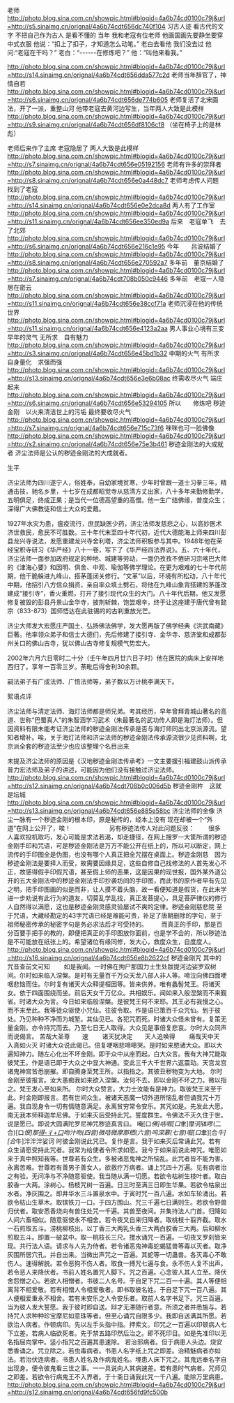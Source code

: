 老师
http://photo.blog.sina.com.cn/showpic.html#blogid=4a6b74cd0100c79j&url=http://s5.sinaimg.cn/orignal/4a6b74cdt656dc740f104
习古人迹  看古代的文字  不把自己作为古人  是看不懂的
当年  我和老寇有位老师  他画国画先要静坐要穿中式衣服
他说：“扣上了扣子，才知道怎么动笔。”
老白去看他 我们没去过
他问:“老寇在干吗？”
老白：“------在修炼吧？”
他：“叫他来看我。”
 
http://photo.blog.sina.com.cn/showpic.html#blogid=4a6b74cd0100c79j&url=http://s14.sinaimg.cn/orignal/4a6b74cdt656dda577c2d
老师当年辞官了，神情自若
http://photo.blog.sina.com.cn/showpic.html#blogid=4a6b74cd0100c79j&url=http://s6.sinaimg.cn/orignal/4a6b74cdt656de774b605
老师复活了北宋画法，开了一派，重整山河
他带老寇去黄河边写生，当年两人大致是此模样
http://photo.blog.sina.com.cn/showpic.html#blogid=4a6b74cd0100c79j&url=http://s9.sinaimg.cn/orignal/4a6b74cdt656df8106cf8
（坐在椅子上的是林彪）
 
老师后来作了主席
老寇隐居了
两人大致是此模样
http://photo.blog.sina.com.cn/showpic.html#blogid=4a6b74cd0100c79j&url=http://s7.sinaimg.cn/orignal/4a6b74cdt656e05192156
老师有许多的崇拜者
http://photo.blog.sina.com.cn/showpic.html#blogid=4a6b74cd0100c79j&url=http://s8.sinaimg.cn/orignal/4a6b74cdt656e0a448dc7
老师考虑传人问题　找到了老寇　
http://photo.blog.sina.com.cn/showpic.html#blogid=4a6b74cd0100c79j&url=http://s14.sinaimg.cn/orignal/4a6b74cdt656e0e2dca8d
两人有了工作室
http://photo.blog.sina.com.cn/showpic.html#blogid=4a6b74cd0100c79j&url=http://s11.sinaimg.cn/orignal/4a6b74cdt656ee350ed9a
后来　老寇单飞　去了北郊
http://photo.blog.sina.com.cn/showpic.html#blogid=4a6b74cd0100c79j&url=http://s6.sinaimg.cn/orignal/4a6b74cdt656e216c1e95
今年　　吕波结婚了
http://photo.blog.sina.com.cn/showpic.html#blogid=4a6b74cd0100c79j&url=http://s8.sinaimg.cn/orignal/4a6b74cdt656e270592a7
多年前　董京结婚了
http://photo.blog.sina.com.cn/showpic.html#blogid=4a6b74cd0100c79j&url=http://s7.sinaimg.cn/orignal/4a6b74cdt708b050c9446
多年前　老寇一人隐居在密云
http://photo.blog.sina.com.cn/showpic.html#blogid=4a6b74cd0100c79j&url=http://s11.sinaimg.cn/orignal/4a6b74cdt656e38ccf71a
老师沉浸在他的传统世界
http://photo.blog.sina.com.cn/showpic.html#blogid=4a6b74cd0100c79j&url=http://s11.sinaimg.cn/orignal/4a6b74cdt656e4123a2aa
男人事业心境有三变
早年的灵气
无所求　自有魅力
http://photo.blog.sina.com.cn/showpic.html#blogid=4a6b74cd0100c79j&url=http://s3.sinaimg.cn/orignal/4a6b74cdt656e45bd1b32
中期的火气
有所求
自身量化　求强而强
http://photo.blog.sina.com.cn/showpic.html#blogid=4a6b74cd0100c79j&url=http://s13.sinaimg.cn/orignal/4a6b74cdt656e3e6b08ac
终需收尽火气
端庄起来
http://photo.blog.sina.com.cn/showpic.html#blogid=4a6b74cd0100c79j&url=http://s6.sinaimg.cn/orignal/4a6b74cdt656e53294105
所以　　修炼吧
秽迹金刚　以火来清洁世上的污垢
最终要收尽火气
http://photo.blog.sina.com.cn/showpic.html#blogid=4a6b74cd0100c79j&url=http://s7.sinaimg.cn/orignal/4a6b74cdt656e715c73f6
咪咪也可一脸佛像
http://photo.blog.sina.com.cn/showpic.html#blogid=4a6b74cd0100c79j&url=http://s2.sinaimg.cn/orignal/4a6b74cdt656e75e3b461
秽迹金刚法的大成就者
济尘法师是公认的秽迹金刚法的大成就者。
 
生平
 
济尘法师为四川遂宁人，俗姓奉，自幼家境贫寒，少年时曾跟一道士习拳三年，精通击技，驰名乡里，十七岁在成都昭觉寺从慈清方丈出家，八十多年来勤修勤学，五明俱足，终成正果；是当代一位德高望重的高僧。他一生广结佛缘，普度众生；深得广大佛教徒和信士大众的爱戴。
 
1927年水灾为患，瘟疫流行，庶民缺医少药，济尘法师发慈悲之心，以高妙医术济世救民，愈民不可胜数。三十年代末至四十年代初，近代大德能海上师来四川彭县龙兴寺说法，发愿重建龙兴寺舍利塔，济尘法师积极参与其中。1948年他在荣经宝积寺研习《华严经》八十一卷，写下了《华严经四法界说》。五、六十年代，济尘法师一面参加政府规定的种地、城建等劳动，一面仍孜孜不倦研习宗喀巴大师的《津海心要》和因明、俱舍、中观、瑜伽等佛学理论。在更为艰难的七十年代前期，他干脆躲进九峰山，搭茅蓬闭关修行。“文革”以后，环境有所松动，八十年代中期，他招引八方信众捐资，亲自率众填土劈石，将他在九峰山象背搭建的茅蓬改建成“接引寺”，香火重燃，打开了接引现代众生的大门。八十年代后期，他又发愿修复被毁的彭县丹景山金华寺，披荆斩棘，饱尝艰辛，终于让这座建于唐代曾有懿宗（833-873）国师悟达在此驻锡的的古刹重放光芒。
 
济尘大师发大宏愿庄严国土、弘扬佛法佛学，发大愿再版了佛学经典《洪武南藏》巨著。他率领众弟子和信士大德们，先后修建了接引寺、金华寺、慈济堂和成都彭州关口的佛山古寺，犹以佛山古寺修复规模气势宏大。
 
2002年六月六日零时二十分（壬午年四月廿六日子时）他在医院的病床上安祥地西归了。享年一百零三岁。荼毗后得舍利30余颗。
 
嗣法弟子有广成法师、广悟法师等，弟子数以万计桃李满天下。
 
絮语点评
 
济尘法师与清定法师、海灯法师都是师兄弟。考其经历，早年曾拜青城山著名的高道、世称“巴蜀真人”的朱智涵学习武术（朱最著名的武功传人即是海灯法师）。但因资料有限未能考证济尘法师的秽迹金刚法传承是否与海灯师同出北京派源流。望知者增补。唉，关于海灯法师和济尘法师的秽迹金刚法传承源流很少见资料啊，北京派全套的秽迹法至少也应该整理个名目出来
 
未提及济尘法师的原因是《汉地秽迹金刚法传承考》一文主要援引福建鼓山派传承普力宏法师及弟子的讲述，可能因为他们没有接触过济尘法师。 
http://photo.blog.sina.com.cn/showpic.html#blogid=4a6b74cd0100c79j&url=http://s12.sinaimg.cn/orignal/4a6b74cdt708b0c006d5b
秽迹金刚杵　这就是坛城
http://photo.blog.sina.com.cn/showpic.html#blogid=4a6b74cd0100c79j&url=http://s13.sinaimg.cn/orignal/4a6b74cdt656e885e58bc
济尘法师的金像
济尘一脉有一个秽迹金刚的根本印，原是秘传的，经本上没有
现在却被一个“外道”在网上公开了，唉！
 　　　　　　另有秽迹法传人对此问题反驳：
 　　很多人喜欢投机取巧，发心可能是求法若渴，却走捷径，在网上搜罗一大筐所谓的秽迹金刚手印和咒语，可是秽迹金刚法是万万不能公开在纸上的，所以可以断定，网上流传的手印图全是伪图，也没有哪个人真正把全咒摆在桌面上。秽迹金刚慈　因为秽迹金刚法是要择人而受，故需要因缘具足，这些自修自己找修法的人首先发心不正，故感得假手印假咒语，甚至假上师的恶果，这是因果的现世报，国外某外道公开的五大金刚法中的秽迹金刚法手印抄袭坊间的手印图，而此书的原作者早有先见之明，把手印图画的似是而非，让人摸不着头脑，故一看便知道是假货，在此末学进一步劝说有此行为的道友，切莫乱学乱找，真正发菩提心，具足菩萨律仪的修行人自然得以满愿，这也是秽迹金刚灵感灵验屡试不爽的定律。秽迹金刚慈悲院 至于咒语，大藏经勘定的43字咒语已经是难能可贵，补足了唐朝删除的字句，至于祖师秘密传承的秘密字句是务必求法后才可受持的。
　　而真正的手印，那是百分百要手把手的教的，即便把真正的手印图放你面前，也是学不会的，所以秽迹法是不可能放在纸张上的。希望诸位有缘同修，发大心，救度众生，自度度人。
http://photo.blog.sina.com.cn/showpic.html#blogid=4a6b74cd0100c79j&url=http://s16.sinaimg.cn/orignal/4a6b74cdt656e8b2622cf
秽迹金刚咒
其中的咒音查前文可知
　　如是我闻。一时佛在拘尸那国力士生处跋提河边娑罗双树间。尔时如来临入涅槃。是时有无量百千万众天龙八部人非人等。啼泣向佛四面哽咽悲恼而住。尔时复有诸天大众释提桓因等。皆来供养。唯有蠡髻梵王。将诸天女。依于四面围绕而坐。前后天女千万亿众。共相娱乐。闻如来入般涅槃而不来觐省。时诸大众为言。今日如来临般涅槃。是彼梵王何不来耶。其王必有我慢之心。而不来至此。我等徒众驱使小咒仙。往彼令取。作是语已策百千众咒仙。到于彼处。乃见种种不净而为城堑。其仙见已。各犯咒而死。时诸大众怪未曾有。复策无量金刚。亦令持咒而去。乃至七日无人取得。大众见是事倍复悲哀。尔时大众同声而说偈言。
苦哉大圣尊　　速
 　　诸天犹决定　　天人追唤得  　　痛哉天中天　　入真如火灭
时诸大众说此偈已。倍复哽咽悲啼嗥哭。是时如来愍诸大众。即以大遍知神力。随左心化出不坏金刚。即于众中从座而起。白大众言。我有大神咒能取彼梵王。作是语已即于大众之中显大神通。变此三千大千世界六返震动。天宫龙宫诸鬼神宫皆悉崩摧。即自腾身至梵王所。以指指之。其彼丑秽物变为大地。
尔时金刚至彼报言。汝大愚痴我如来欲入涅槃。汝何不去。即以金刚不坏之力。微以指之。梵王发心至如来所。
尔时大众赞言。大力士汝能有是神力。取彼梵王来至于此。时金刚即报言。若有世间众生。被诸天恶魔一切外道所恼乱者但诵我咒十万遍。我自现身令一切有情随意满足。永离贫穷常令安乐。其咒如是。先发此大愿。南无我本师释迦牟尼佛。于如来灭后受持此咒。誓度群生。令佛法不灭久住于世。说是愿已。即说大圆满陀罗尼神咒秽迹真言曰。
唵[口*佛]咶啒[口*聿]摩诃钵啰(二合)[口*恨]那[得-彳+口](三音)吻汁吻(四音)微咭微摩那栖(六音)呜深慕(七音)啒[口*聿][合*牛][合*牛]泮泮泮娑诃
时彼金刚说此咒已。复作是言。我于如来灭后常诵此咒。若有众生请愿受持此咒者。我常为给使者令所求如愿。我今于如来前说此神咒。唯愿如来于真中照知我等。世尊若有众生。多被诸恶鬼神之所恼乱。此咒者皆不能为害。永离苦难。世尊若有善男子善女人。欲救疗万病者。诵上咒四十万遍。见有病者治之有验。无问净与不净随意驱使。我当随从满一切愿。若欲令枯树生枝叶者。取白胶香一大两。涂树心。杨枝咒树一百遍。日三时至满三日即生华果。若欲令枯泉出水者。净灰围之。即井华水三斗置泉水中。于寅时咒一百八遍。水如车轮涌出。若欲令枯山生草木。取镔铁刀一口。于四方围山。咒三千遍七日满则生。若欲令野兽归伏者。取安悉香烧向有兽住处咒一千遍。其兽至夜间。并集持法人门首。归降如人间六畜相似。随意驱使永不相舍。若令夜叉自来归降者。取桃枝十翦齐截。取水一石煎取五斗。涝桃柳枝出。以丁香三大两乳头香三大两白胶香三大两。后和柳水煎取五斗。即置一破盆中。取一桃枝长三尺。搅水诵咒一百遍。一切夜叉罗刹皆来现。共行法人语。请求与人先为侍者。若令诸恶鬼神毒蛇蝎猛兽等毒以灭者。取净灰围所居穴孔。并自出来。当微出声咒之一百遍。其蛇等一切蛊兽。各灭毒心不敢伤人。速得解脱。若令恶狗不伤人者。取食一搏咒七遍与食。永不伤人复不出声。若令恶人来降伏者。书前人姓名置咒人脚下。咒之百遍。心念彼人其人立至。降伏舍怨憎之心。若欲人相憎者。书彼二人名号。于自足下咒二百一十遍。其人等便相离背不相爱敬。若有相憎人令相爱敬者。即书取彼名姓。于自足下咒一百八遍。其人便相爱重永不相舍。若有未安乐之人令安乐者。取前人名字书足下。咒三百遍。当为彼人发大誓愿。我于彼时即自送。辩才无滞随行者意。所须之者并悉施与。若持咒人求种种珍宝摩尼如意珠等者。但至心诵咒自限多少。我即自送满其所愿。若欲治人病者。作顿病印。先以左手头指中指。押索文。印咒之一百遍以印顿病人七下立差。若病人临欲死者。先于禁五路印然后治之。即不死印目。如是先准印以无名指屈向掌中。竖小指咒之百遍其患速除。
若治邪病者。但于病患人头边。烧安悉香诵之。咒立除之。若虫毒病者。书患人名字纸上咒之即差。治精魅病者亦如法。若治伏连病者。书患人姓名及作病鬼姓名。埋患人床下咒之。其鬼远奉名字自出现身。便令彼鬼看三世之事。一一具说向人其病速差。若有患时气病者。咒师见之即差。若欲令行病鬼王不入界者。于十斋日诵我此咒一千八遍。能除万里病患。
http://photo.blog.sina.com.cn/showpic.html#blogid=4a6b74cd0100c79j&url=http://s12.sinaimg.cn/orignal/4a6b74cdt656fd9fc500b
 
 

 
 
 

